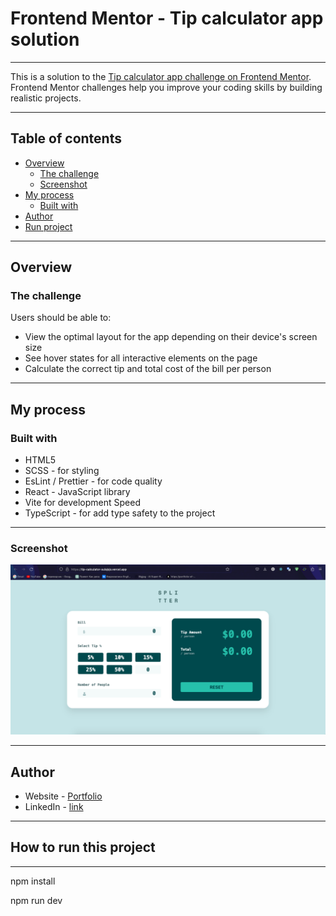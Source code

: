 # Frontend Mentor - Tip calculator app solution

---

This is a solution to the [Tip calculator app challenge on Frontend Mentor](https://www.frontendmentor.io/challenges/tip-calculator-app-ugJNGbJUX). Frontend Mentor challenges help you improve your coding skills by building realistic projects.

---

## Table of contents

- [Overview](#overview)
  - [The challenge](#the-challenge)
  - [Screenshot](#screenshot)
- [My process](#my-process)
  - [Built with](#built-with)
- [Author](#author)
- [Run project](#how-to-run-this-project)

---

## Overview

### The challenge

Users should be able to:

- View the optimal layout for the app depending on their device's screen size
- See hover states for all interactive elements on the page
- Calculate the correct tip and total cost of the bill per person

---

## My process

### Built with

- HTML5
- SCSS - for styling
- EsLint / Prettier - for code quality
- React - JavaScript library
- Vite for development Speed
- TypeScript - for add type safety to the project

---

### Screenshot

![desktop](./screenshot.png)

---

## Author

- Website - [Portfolio](https://sula-portfolio.netlify.app/)
- LinkedIn - [link](https://www.linkedin.com/in/osmonov-sultan-a049a5240/)

---

## How to run this project

---

npm install

npm run dev
